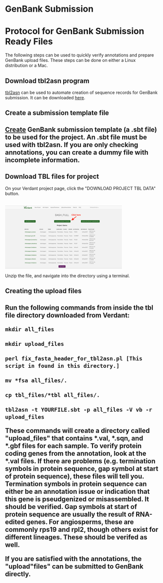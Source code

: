 # GenBank Submission

<h1>Protocol for GenBank Submission Ready Files</h1>

The following steps can be used to quickly verify annotations and prepare GenBank upload files. These steps can be done on either a Linux distribution or a Mac.

<h2>Download tbl2asn program</h2>

<a href="https://www.ncbi.nlm.nih.gov/genbank/tbl2asn2/">tbl2asn</a> can be used to automate creation of sequence records for GenBank submission. It can be downloaded <a href="ftp://ftp.ncbi.nih.gov/toolbox/ncbi_tools/converters/by_program/tbl2asn/">here</a>.

<h2>Create a submission template file<h2>

<a href="https://submit.ncbi.nlm.nih.gov/genbank/template/submission/">Create</a> GenBank submission template (a .sbt file) to be used for the project.  An .sbt file must be used with tbl2asn. If you are only checking annotations, you can create a dummy file with incomplete information. 

<h2>Download TBL files for project</h2>

On your Verdant project page, click the "DOWNLOAD PROJECT TBL DATA" button.  

<br>

<img src="https://github.com/mrmckain/Verdant_Utilities/blob/master/GenBank_Submission/images/Verdant_TBL.png" width="384" alt="verdant_tbl" align="middle">

<br>

Unzip the file, and navigate into the directory using a terminal.

<h2>Creating the upload files<h2>

Run the following commands from inside the tbl file directory downloaded from Verdant:

	mkdir all_files
	
	mkdir upload_files

	perl fix_fasta_header_for_tbl2asn.pl [This script in found in this directory.]

	mv *fsa all_files/.

	cp tbl_files/*tbl all_files/.

	tbl2asn -t YOURFILE.sbt -p all_files -V vb -r upload_files

These commands will create a directory called "upload_files" that contains *.val, *.sqn, and *.gbf files for each sample.  To verify protein coding genes from the annotation, look at the *.val files.  If there are problems (e.g. termination symbols in protein sequence, gap symbol at start of protein sequence), these files will tell you.  Termination symbols in protein sequence can either be an annotation issue or indication that this gene is pseudgenized or misassembled. It should be verified. Gap symbols at start of protein sequence are usually the result of RNA-edited genes.  For angiosperms, these are commonly rps19 and rpl2, though others exist for different lineages. These should be verifed as well.

If you are satisfied with the annotations, the "upload"files" can be submitted to GenBank directly.




